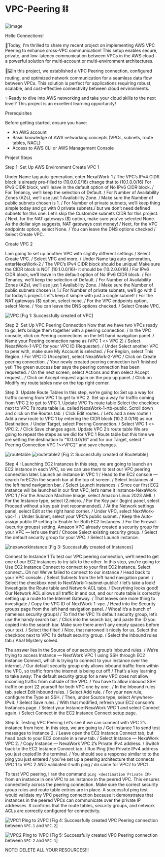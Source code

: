 # VPC-Peering ⛓️
![image](https://github.com/user-attachments/assets/895ee794-101d-4f1b-8bc9-adc66f54ad79)


Hello Connections!

🚀Today, I'm thrilled to share my recent project on implementing AWS VPC Peering to enhance cross-VPC
communication! This setup enables secure, private, and low-latency communication between VPCs in
the AWS cloud – a powerful solution for multi-account or multi-environment architectures.

👨💻In this project, we established a VPC Peering connection, configured routing, and optimized network
communication for a seamless data flow between VPCs. This solution is perfect for applications
requiring robust, scalable, and cost-effective connectivity between cloud environments.

✨Ready to dive into AWS networking and take your cloud skills to the next level? This project is an
excellent learning opportunity!

Prerequisites

Before getting started, ensure you have:
- An AWS account
- Basic knowledge of AWS networking concepts (VPCs, subnets, route tables, NACL)
- Access to AWS CLI or AWS Management Console

Project Steps

Step 1: Set Up AWS Environment
Create VPC 1

Under Name tag auto-generation, enter NexatWork-1 / The VPC’s IPv4 CIDR block is already pre-filled
to (10.0.0.0/16) change that to (10.1.0.0/16) For IPv6 CIDR block, we’ll leave in the default option of No
IPv6 CIDR block. / For Tenancy, we’ll keep the selection of Default. / For Number of Availability Zones
(AZs), we’ll use just 1 Availability Zone. / Make sure the Number of public subnets chosen is 1. /
For Number of private subnets, we’ll keep thing simple today and go with 0 private subnets./ but we don’t need defined subnets for this one.
Let’s skip the Customize subnets CIDR for this project. / Next, for the NAT gateways ($) option, make
sure you’ve selected None. As the dollar sign suggests, NAT gateways cost money! / Next, for the VPC
endpoints option, select None. / You can leave the DNS options checked / Select Create VPC.

Create VPC 2

I am going to set up another VPC with slightly different settings / Select Create VPC. / Select VPC and
more. / Under Name tag auto-generation, enterNexaWork-2 / The VPC’s IPv4 CIDR block should be
unique! Make sure the CIDR block is NOT (10.1.0.0/16)- it should be (10.2.0.0/16) / For IPv6 CIDR block,
we’ll leave in the default option of No IPv6 CIDR block. / For Tenancy, we’ll keep the selection of Default.
/ For Number of Availability Zones (AZs), we’ll use just 1 Availability Zone. / Make sure the Number of
public subnets chosen is 1./ For Number of private subnets, we’ll go with 0 for today’s project. Let’s keep
it simple with just a single subnet! / For the NAT gateways ($) option, select none. / For the VPC
endpoints option, select None. / You can leave the DNS options checked. / Select Create VPC.

![VPC](https://github.com/user-attachments/assets/ed8235ee-0bdb-4591-a912-2ef4bb431693)
                          [Fig 1: Successfully created of VPC]

Step 2: Set Up VPC Peering Connection
Now that we have two VPCs ready to go, let’s bridge them together with a peering connection. / In the
VPC console, click on Peering connections on the left hand navigation panel. / Name your Peering
connection name as (VPC 1 <> VPC 2) / Select NexatWork-1-VPC for your VPC ID (Requester). /
Under Select another VPC to peer with, make sure My Account is selected. / For Region, select This
Region. / For VPC ID (Accepter), select NexaWork-2-VPC / Click on Create peering connection. / Your
newly created peering connection isn’t finished yet! The green success bar says the peering
connection has been requested. / On the next screen, select Actions and then select Accept request…/
Click on Accept request again on the pop up panel. / Click on Modify my route tables now on the top
right corner.

Step 3: Update Route Tables
In this step, we’re going to:
Set up a way for traffic coming from VPC 1 to get to VPC 2.
Set up a way for traffic coming from VPC 2 to get to VPC 1.
Update VPC 1’s route table
Select the checkbox next to VPC 1’s route table i.e. called NexaWork-1-rtb-public.
Scroll down and click on the Routes tab. / Click Edit routes. / Let’s add a new route! / Add a new route
to VPC 1 by entering the CIDR block (10.2.0.0/16) as our Destination. / Under Target, select Peering
Connection. / Select VPC 1 <> VPC 2. / Click Save changes again.
Update VPC 2’s route table
We are going to repeat the steps as we did for VPC 1 Route table but this time we are setting
the destination to “10.1.0.0/16” and for our Target, select “ Peering Connection VPC 1<>VPC2” and save
changes.

![routetable](https://github.com/user-attachments/assets/e87957e2-ecd9-4578-882a-7cfb45ab1ec3)
![routetable2](https://github.com/user-attachments/assets/dc2158d6-513d-4c34-8a15-19c2b0aaf859)
                          [Fig 2: Successfully created of Routetable]

Step 4 : Launching EC2 Instances
In this step, we are going to launch an EC2 instance in each VPC, so we can use them to test our VPC
peering connection later. Launch an instance in VPC 1 / Head to the EC2 console — search forEC2in the
search bar at the top of screen. / Select Instances at the left hand navigation bar. / Select Launch
instances. / Since our first EC2 instance will be launched in our first VPC, let’s name it Instance-NexaWork
VPC 1 / For the Amazon Machine Image, select Amazon Linux 2023 AMI. / For the Instance
type, select t2.micro. / For the Key pair (login) panel, select Proceed without a key pair (not
recommended). / At the Network settings panel, select Edit at the right hand corner. / Under VPC,
select NextWork-vpc-1. / Under Subnet, select your VPC’s public subnet. / Keep the Auto-assign public
IP setting to Enable for Both EC2 Instances. / For the Firewall (security groups) setting, Amazon VPC
already created a security group for your VPC — let’s use that! / Choose Select existing security group. /
Select the default security group for your VPC. / Select Launch instance.

![nexaworkinstance](https://github.com/user-attachments/assets/b7df1d48-9a18-4b24-9ab4-9870c662f742)
                              [Fig 3: Successfully created of Instances]

Connect to Instance 1
To test our VPC peering connection, we’ll need to get one of our EC2 instances to try talk to the other. In
this step, you’re going to: Use EC2 Instance Connect to connect to your first EC2 instance. Select
connect...Oh no! We’ve failed to connect to our instance / Head back to your VPC console. /
Select Subnets from the left hand navigation panel. / Select the checkbox next
to NextWork-1-subnet-public1 / let’s take a look! Investigate the Route table and Network ACL tabs. /
Everything looks good! Our Network ACL allows all traffic in and out, and our route table is correctly
setting up a route to the Internet Gateway. / That leaves one more thing to investigate / Copy the VPC
ID of NextWork-1-vpc. / Head into the Security groups page from the left hand navigation panel. / Whoa!
it’s a bunch of nameless security groups! / To find the VPC 1’s default security group, let’s use the handy
search bar. / Click into the search bar, and paste the ID you copied into the search bar. Make sure there
aren’t any empty spaces before your text. / Select the filter! / Nice, that narrowed it nicely for us. Select
the checkbox next to VPC 1’s default security group. / Select the Inbound rules tab./ Aha! Mystery
solved.

The answer lies in the Source of our security group’s inbound rules. / We’re trying to access Instance —
NextWork VPC 1 using SSH through EC2 Instance Connect, which is trying to connect to your instance
over the internet. / Our default security group only allows inbound traffic from within the VPC, so traffic
from the internet is being cut off! / That’s a key learning to take away: The default security group for a
new VPC does not allow incoming traffic from outside of the VPC. / You have to allow inbound SSH traffic
on port 22 yourself for both VPC one by one . / In the Inbound rules tab, select Edit inbound rules. /
Select Add rule. / For your new rule, configure the Type as SSH. / Then, under Source type,
select Anywhere-IPv4. / Select Save rules. / With that modified, refresh your EC2
console’s Instances page. / Select your Instance-NexaWork VPC 1 and select Connect again. /
Select Connect in the EC2 Instance Connect setup page.

Step 5: Testing VPC Peering
Let’s see if we can connect with VPC 2’s instance from here.
In this step, we are going to / Get Instance 1 to send test messages to Instance 2. / Leave open the EC2
Instance Connect tab, but head back to your EC2 console in a new tab. / Select Instance —
NexaWork VPC 2. / Copy Instance — NexaWork VPC 2’s Private IPv4 address. / Switch
back to the EC2 Instance Connect tab. / Run Ping [the Private IPv4 address you just copied]in the
terminal. / You should see a response similar to to the ping you just entered / you’ve set up a
peering architecture that connects VPC 1 to VPC 2 AND validated it with ping / do same for VPC2 to VPC1

To test VPC peering, I ran the command `ping <destination Private IP>` from an instance in one VPC to an
instance in the peered VPC. This ensures connectivity across the peering connection. Make sure the
correct security group rules and route table entries are in place.
A successful ping test would validate my VPC peering connection because it demonstrates that instances
in the peered VPCs can communicate over the private IP addresses. It confirms that the route tables,
security groups, and network ACLs are correctly configured for connectivity.

![VPC1 Ping to 2VPC](https://github.com/user-attachments/assets/5e565fbd-669b-4bf7-a864-38d4523a8268)
         [Fig 4: Successfully created VPC Peering connection between `VPC-1` and `VPC-2`]

![VPC2 Ping to 1VPC](https://github.com/user-attachments/assets/21f8d635-165a-4876-bd1a-cd9d9eca6631)
[Fig 5: Successfully created VPC Peering connection between `VPC-2` and `VPC-1`]

NOTE: DELETE ALL YOUR RESOURCES!!!
